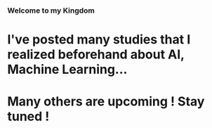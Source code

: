 ﻿### Welcome to my Kingdom
# I've posted many studies that I realized beforehand about AI, Machine Learning... 
# Many others are upcoming ! Stay tuned ! 
